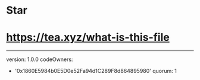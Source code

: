 # Star
# https://tea.xyz/what-is-this-file
---
version: 1.0.0
codeOwners:
  - '0x1860E5984b0E5D0e52Fa94d1C289F8d864895980'
quorum: 1

